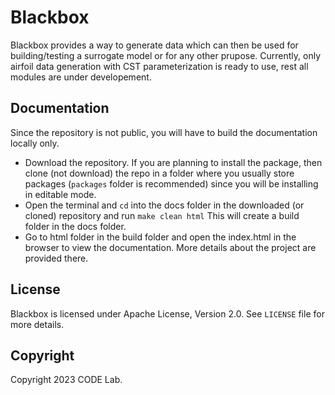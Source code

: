 # Blackbox
Blackbox provides a way to generate data which can then be used for building/testing a surrogate model or for any other prupose.
Currently, only airfoil data generation with CST parameterization is ready to use, rest all modules are under developement.

## Documentation
Since the repository is not public, you will have to build the documentation locally only.

- Download the repository. If you are planning to install the package, then clone (not download) the repo in a folder 
  where you usually store packages (``packages`` folder is recommended) since you will be installing 
  in editable mode.
- Open the terminal and ``cd`` into the docs folder in the downloaded (or cloned) repository and run ``make clean html``
  This will create a build folder in the docs folder.
- Go to html folder in the build folder and open the index.html in the browser to view the documentation.
  More details about the project are provided there.

## License
Blackbox is licensed under Apache License, Version 2.0. See `LICENSE` file for more details. 

## Copyright
Copyright 2023 CODE Lab.
